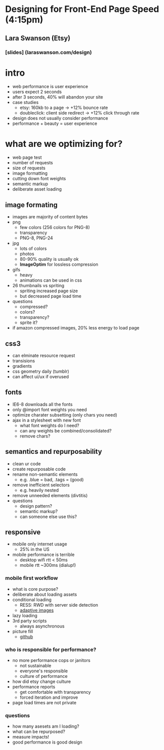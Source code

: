 # Designing for Front-End Page Speed (4:15pm)
## Lara Swanson (Etsy)
### [slides] (laraswanson.com/design)

# intro
- web performance is user experience
- users expect 2 seconds
- after 3 seconds, 40% will abandon your site
- case studies
  - etsy: 160kb to a page -> +12% bounce rate
  - doubleclick: client side redirect -> +12% click through rate
- design does not usually consider performance
- performance + beauty = user experience

# what are we optimizing for?
- web page test
- number of requests
- size of requests
- image formatting
- cutting down font weights
- semantic markup
- deliberate asset loading

## image formating
- images are majority of content bytes
- png
  - few colors (256 colors for PNG-8)
  - transparency
  - PNG-8, PNG-24
- jpg
  - lots of colors
  - photos
  - 80-90% quality is usually ok
  - **ImageOptim** for lossless compression
- gifs
  - heavy
  - animations can be used in css
- 26 thumbnails vs spriting
  - spriting increased page size
  - but decreased page load time
- questions
  - compressed? 
  - colors?
  - transparency?
  - sprite it?
- if amazon compressed images, 20% less energy to load page

## css3
- can elminate resource request
- transisions
- gradients
- css geometry daily (tumblr)
- can affect ui/ux if overused

## fonts
- IE6-8 downloads all the fonts
- only @import font weights you need
- optimize charater subsetting (only chars you need)
- ajax in a stylesheet with new font
  - what font weights do I need?
  - can any weights be combined/consolidated?
  - remove chars?

## semantics and repurposability
- clean ur code
- create repurposable code
- rename non-semantic elements
  - e.g. .blue = bad, .tags = (good)
- remove inefficient selectors
  - e.g. heavily nested
- remove unneeded elements (divtitis)
- questions
  - design pattern?
  - semantic markup?
  - can someone else use this?

## responsive
- mobile only internet usage
  - 25% in the US
- mobile performance is terrible
  - desktop wifi rtt < 50ms
  - mobile rtt ~300ms (dialup!)

### mobile first workflow
- what is core purpose?
- deliberate about loading assets
- conditional loading
  - RESS: RWD with server side detection
  - [adaptive images](adaptive-images.com)
- lazy loading
- 3rd party scripts
  - always asynchronous
- picture fill
  - [github](https://github.com/scottjehl/picturefill)

### who is responsible for performance?
- no more performance cops or janitors
  - not sustainable
  - everyone's responsible
  - culture of performance
- how did etsy change culture
- performance reports
  - get comfortable with transparency
  - forced iteration and improve
- page load times are not private

### questions 
- how many asesets am I loading?
- what can be repurposed?
- measure impacts!
- good performance is good design